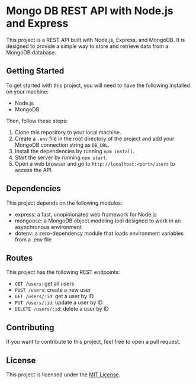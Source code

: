 <h1>Mongo DB REST API with Node.js and Express</h1>
<p>This project is a REST API built with Node.js, Express, and MongoDB. It is designed to provide a simple way to store and retrieve data from a MongoDB database.</p>
<h2>Getting Started</h2>
<p>To get started with this project, you will need to have the following installed on your machine:</p>
<ul>
  <li>Node.js</li>
  <li>MongoDB</li>
</ul>
<p>Then, follow these steps:</p>
<ol>
  <li>Clone this repository to your local machine.</li>
  <li>Create a <code>.env</code> file in the root directory of the project and add your MongoDB connection string as <code>DB_URL</code>.</li>
  <li>Install the dependencies by running <code>npm install</code>.</li>
  <li>Start the server by running <code>npm start</code>.</li>
  <li>Open a web browser and go to <code>http://localhost:&lt;port&gt;/users</code> to access the API.</li>
</ol>
<h2>Dependencies</h2>
<p>This project depends on the following modules:</p>
<ul>
  <li>express: a fast, unopinionated web framework for Node.js</li>
  <li>mongoose: a MongoDB object modeling tool designed to work in an asynchronous environment</li>
  <li>dotenv: a zero-dependency module that loads environment variables from a .env file</li>
</ul>
<h2>Routes</h2>
<p>This project has the following REST endpoints:</p>
<ul>
  <li><code>GET /users</code>: get all users</li>
  <li><code>POST /users</code>: create a new user</li>
  <li><code>GET /users/:id</code>: get a user by ID</li>
  <li><code>PUT /users/:id</code>: update a user by ID</li>
  <li><code>DELETE /users/:id</code>: delete a user by ID</li>
</ul>
<h2>Contributing</h2>
<p>If you want to contribute to this project, feel free to open a pull request.</p>
<h2>License</h2>
<p>This project is licensed under the <a href="https://opensource.org/licenses/MIT" target="_new">MIT License</a>.</p>
